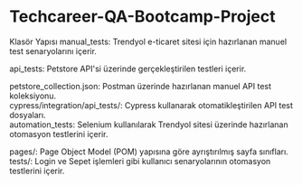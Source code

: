 # Techcareer-QA-Bootcamp-Project

Klasör Yapısı
manual_tests:
Trendyol e-ticaret sitesi için hazırlanan manuel test senaryolarını içerir.

api_tests:
Petstore API'si üzerinde gerçekleştirilen testleri içerir.

petstore_collection.json: Postman üzerinde hazırlanan manuel API test koleksiyonu.  
cypress/integration/api_tests/: Cypress kullanarak otomatikleştirilen API test dosyaları.  
automation_tests:
Selenium kullanılarak Trendyol sitesi üzerinde hazırlanan otomasyon testlerini içerir.

pages/: Page Object Model (POM) yapısına göre ayrıştırılmış sayfa sınıfları.  
tests/: Login ve Sepet işlemleri gibi kullanıcı senaryolarının otomasyon testlerini içerir.

